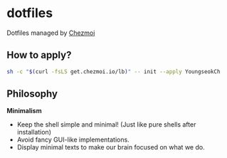 # dotfiles

Dotfiles managed by [Chezmoi](https://www.chezmoi.io)

## How to apply?

```sh
sh -c "$(curl -fsLS get.chezmoi.io/lb)" -- init --apply YoungseokCh
```

## Philosophy

**Minimalism**

- Keep the shell simple and minimal! (Just like pure shells after installation)
- Avoid fancy GUI-like implementations.
- Display minimal texts to make our brain focused on what we do.
